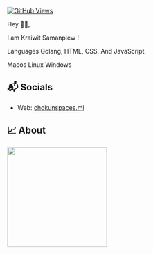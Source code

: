 [![GitHub Views](https://komarev.com/ghpvc/?username=chokunkr&color=FAC151)][5]



Hey 👋🏻,

I am Kraiwit Samanpiew !

Languages
Golang, HTML, CSS, And JavaScript.

Macos Linux Windows 

## 📬 Socials

- Web: [chokunspaces.ml][1]

## &#x1f4c8; About

<a href="https://github.com/chokunkr">
  <img align="center" src="https://images.unsplash.com/photo-1425082661705-1834bfd09dca?ixlib=rb-1.2.1&ixid=MnwxMjA3fDB8MHxwaG90by1wYWdlfHx8fGVufDB8fHx8&auto=format&fit=crop&w=1176&q=80" height="230"/>
</a>

[1]: https://chokunspaces.ml
[5]: https://github.com/chokunkr/
